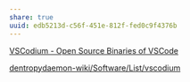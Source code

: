 ```yaml
---
share: true
uuid: edb5213d-c56f-451e-812f-fed0c9f4376b
---
```



[VSCodium - Open Source Binaries of VSCode](https://vscodium.com/)

[dentropydaemon-wiki/Software/List/vscodium](/undefined)
